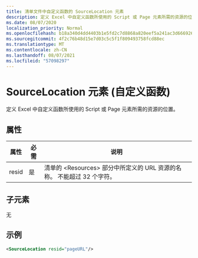 ```yaml
---
title: 清单文件中自定义函数的 SourceLocation 元素
description: 定义 Excel 中自定义函数所使用的 Script 或 Page 元素所需的资源的位置。
ms.date: 08/07/2020
localization_priority: Normal
ms.openlocfilehash: b18a340d4dd4403b1e5fd2c7d8868a820eef5a241ac3d666926d8f2cb49fcc09
ms.sourcegitcommit: 4f2c76b48d15e7d03c5c5f1f809493758fcd88ec
ms.translationtype: MT
ms.contentlocale: zh-CN
ms.lasthandoff: 08/07/2021
ms.locfileid: "57098297"
---
```

# <a name="sourcelocation-element-custom-functions"></a>SourceLocation 元素 (自定义函数) 

定义 Excel 中自定义函数所使用的 Script 或 Page 元素所需的资源的位置。

## <a name="attributes"></a>属性

| 属性 | 必需 | 说明                                                                          |
|-----------|----------|--------------------------------------------------------------------------------------|
| resid     | 是      | 清单的 &lt;Resources&gt; 部分中所定义的 URL 资源的名称。 不能超过 32 个字符。 |

## <a name="child-elements"></a>子元素

无

## <a name="example"></a>示例

```xml
<SourceLocation resid="pageURL"/>
```
